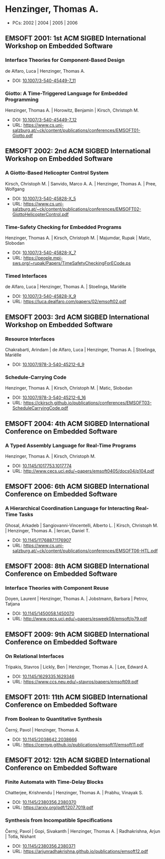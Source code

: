 # Henzinger, Thomas A.

* PCs: 2002 | 2004 | 2005 | 2006

## EMSOFT 2001: 1st ACM SIGBED International Workshop on Embedded Software

### Interface Theories for Component-Based Design
de Alfaro, Luca | Henzinger, Thomas A.
* DOI: [10.1007/3-540-45449-7_11](https://doi.org/10.1007/3-540-45449-7_11)

### Giotto: A Time-Triggered Language for Embedded Programming
Henzinger, Thomas A. | Horowitz, Benjamin | Kirsch, Christoph M.
* DOI: [10.1007/3-540-45449-7_12](https://doi.org/10.1007/3-540-45449-7_12)
* URL: <https://www.cs.uni-salzburg.at/~ck/content/publications/conferences/EMSOFT01-Giotto.pdf>

## EMSOFT 2002: 2nd ACM SIGBED International Workshop on Embedded Software

### A Giotto-Based Helicopter Control System
Kirsch, Christoph M. | Sanvido, Marco A. A. | Henzinger, Thomas A. | Pree, Wolfgang
* DOI: [10.1007/3-540-45828-X_5](https://doi.org/10.1007/3-540-45828-X_5)
* URL: <https://www.cs.uni-salzburg.at/~ck/content/publications/conferences/EMSOFT02-GiottoHelicopterControl.pdf>

### Time-Safety Checking for Embedded Programs
Henzinger, Thomas A. | Kirsch, Christoph M. | Majumdar, Rupak | Matic, Slobodan
* DOI: [10.1007/3-540-45828-X_7](https://doi.org/10.1007/3-540-45828-X_7)
* URL: <https://people.mpi-sws.org/~rupak/Papers/TimeSafetyCheckingForECode.ps>

### Timed Interfaces
de Alfaro, Luca | Henzinger, Thomas A. | Stoelinga, Mariëlle
* DOI: [10.1007/3-540-45828-X_9](https://doi.org/10.1007/3-540-45828-X_9)
* URL: <https://luca.dealfaro.com/papers/02/emsoft02.pdf>

## EMSOFT 2003: 3rd ACM SIGBED International Workshop on Embedded Software

### Resource Interfaces
Chakrabarti, Arindam | de Alfaro, Luca | Henzinger, Thomas A. | Stoelinga, Mariëlle
* DOI: [10.1007/978-3-540-45212-6_9](https://doi.org/10.1007/978-3-540-45212-6_9)

### Schedule-Carrying Code
Henzinger, Thomas A. | Kirsch, Christoph M. | Matic, Slobodan
* DOI: [10.1007/978-3-540-45212-6_16](https://doi.org/10.1007/978-3-540-45212-6_16)
* URL: <https://ckirsch.github.io/publications/conferences/EMSOFT03-ScheduleCarryingCode.pdf>

## EMSOFT 2004: 4th ACM SIGBED International Conference on Embedded Software

### A Typed Assembly Language for Real-Time Programs
Henzinger, Thomas A. | Kirsch, Christoph M.
* DOI: [10.1145/1017753.1017774](https://doi.org/10.1145/1017753.1017774)
* URL: <http://www.cecs.uci.edu/~papers/emsoft0405/docs04/p104.pdf>

## EMSOFT 2006: 6th ACM SIGBED International Conference on Embedded Software

### A Hierarchical Coordination Language for Interacting Real-Time Tasks
Ghosal, Arkadeb | Sangiovanni-Vincentelli, Alberto L. | Kirsch, Christoph M. | Henzinger, Thomas A. | Iercan, Daniel T.
* DOI: [10.1145/1176887.1176907](https://doi.org/10.1145/1176887.1176907)
* URL: <https://www.cs.uni-salzburg.at/~ck/content/publications/conferences/EMSOFT06-HTL.pdf>

## EMSOFT 2008: 8th ACM SIGBED International Conference on Embedded Software

### Interface Theories with Component Reuse
Doyen, Laurent | Henzinger, Thomas A. | Jobstmann, Barbara | Petrov, Tatjana
* DOI: [10.1145/1450058.1450070](https://doi.org/10.1145/1450058.1450070)
* URL: <http://www.cecs.uci.edu/~papers/esweek08/emsoft/p79.pdf>

## EMSOFT 2009: 9th ACM SIGBED International Conference on Embedded Software

### On Relational Interfaces
Tripakis, Stavros | Lickly, Ben | Henzinger, Thomas A. | Lee, Edward A.
* DOI: [10.1145/1629335.1629346](https://doi.org/10.1145/1629335.1629346)
* URL: <https://www.ccs.neu.edu/~stavros/papers/emsoft09.pdf>

## EMSOFT 2011: 11th ACM SIGBED International Conference on Embedded Software

### From Boolean to Quantitative Synthesis
Černý, Pavol | Henzinger, Thomas A.
* DOI: [10.1145/2038642.2038666](https://doi.org/10.1145/2038642.2038666)
* URL: <https://cernyp.github.io/publications/emsoft11/emsoft11.pdf>

## EMSOFT 2012: 12th ACM SIGBED International Conference on Embedded Software

### Finite Automata with Time-Delay Blocks
Chatterjee, Krishnendu | Henzinger, Thomas A. | Prabhu, Vinayak S.
* DOI: [10.1145/2380356.2380370](https://doi.org/10.1145/2380356.2380370)
* URL: <https://arxiv.org/pdf/1207.7019.pdf>

### Synthesis from Incompatible Specifications
Černý, Pavol | Gopi, Sivakanth | Henzinger, Thomas A. | Radhakrishna, Arjun | Totla, Nishant
* DOI: [10.1145/2380356.2380371](https://doi.org/10.1145/2380356.2380371)
* URL: <https://arjunradhakrishna.github.io/publications/emsoft12.pdf>

